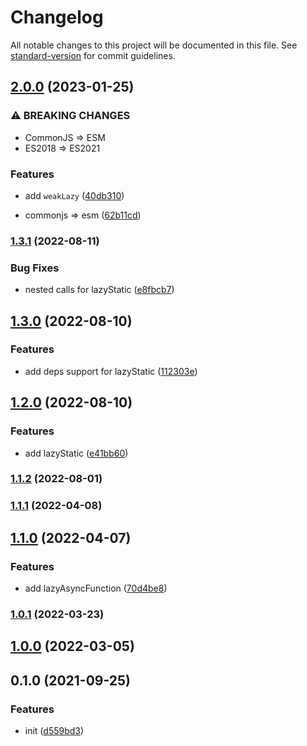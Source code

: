 # Changelog

All notable changes to this project will be documented in this file. See [standard-version](https://github.com/conventional-changelog/standard-version) for commit guidelines.

## [2.0.0](https://github.com/BlackGlory/extra-lazy/compare/v1.3.1...v2.0.0) (2023-01-25)


### ⚠ BREAKING CHANGES

* CommonJS => ESM
* ES2018 => ES2021

### Features

* add `weakLazy` ([40db310](https://github.com/BlackGlory/extra-lazy/commit/40db310086b97dad8cbf7462d0b7fe2fd8430ae4))


* commonjs => esm ([62b11cd](https://github.com/BlackGlory/extra-lazy/commit/62b11cd17119a71ded65813fd74ad50c677db519))

### [1.3.1](https://github.com/BlackGlory/extra-lazy/compare/v1.3.0...v1.3.1) (2022-08-11)


### Bug Fixes

* nested calls for lazyStatic ([e8fbcb7](https://github.com/BlackGlory/extra-lazy/commit/e8fbcb7e3f246644ff4be66b107ca6914f86622a))

## [1.3.0](https://github.com/BlackGlory/extra-lazy/compare/v1.2.0...v1.3.0) (2022-08-10)


### Features

* add deps support for lazyStatic ([112303e](https://github.com/BlackGlory/extra-lazy/commit/112303e0ba2c4be78948b9ac9a36497d66d68742))

## [1.2.0](https://github.com/BlackGlory/extra-lazy/compare/v1.1.2...v1.2.0) (2022-08-10)


### Features

* add lazyStatic ([e41bb60](https://github.com/BlackGlory/extra-lazy/commit/e41bb601a5bb1b7dc82bd656252caf377b39dfad))

### [1.1.2](https://github.com/BlackGlory/extra-lazy/compare/v1.1.1...v1.1.2) (2022-08-01)

### [1.1.1](https://github.com/BlackGlory/extra-lazy/compare/v1.1.0...v1.1.1) (2022-04-08)

## [1.1.0](https://github.com/BlackGlory/extra-lazy/compare/v1.0.1...v1.1.0) (2022-04-07)


### Features

* add lazyAsyncFunction ([70d4be8](https://github.com/BlackGlory/extra-lazy/commit/70d4be869d39e1abd78917ffd208f1e43bb65f9b))

### [1.0.1](https://github.com/BlackGlory/extra-lazy/compare/v1.0.0...v1.0.1) (2022-03-23)

## [1.0.0](https://github.com/BlackGlory/extra-lazy/compare/v0.1.0...v1.0.0) (2022-03-05)

## 0.1.0 (2021-09-25)


### Features

* init ([d559bd3](https://github.com/BlackGlory/extra-lazy/commit/d559bd3a20b3279f88fdf179e42989c1bb0bd708))
